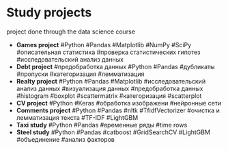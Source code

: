 # Study projects
 project done through the data science course 
- **Games project** #Python #Pandas #Matplotlib #NumPy #SciPy #описательная статистика #проверка статистических гипотез #исследовательский анализ данных
- **Debt project** #предобработка данных #Python #Pandas #дубликаты #пропуски #категоризация #лемматизация
- **Realty project** #Python #Pandas #Matplotlib #исследовательский анализ данных #визуализация данных #предобработка данных #histogram #boxplot #scattermatrix #категоризация #scatterplot
- **CV project** #Python #Keras #обработка изображени #нейронные сети
- **Comments project** #Python #Pandas #nltk #TfidfVectorizer #очистка и лемматизация текста #TF-IDF #LightGBM
- **Taxi study** #Python #Pandas #временные ряды #time rows
- **Steel study** #Python #Pandas #catboost #GridSearchCV #LightGBM #объединение #анализ факторов
